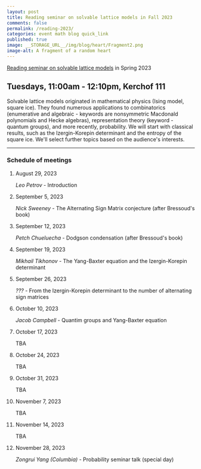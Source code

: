 ```yaml
---
layout: post
title: Reading seminar on solvable lattice models in Fall 2023
comments: false
permalink: /reading-2023/
categories: event math blog quick_link
published: true
image: __STORAGE_URL__/img/blog/heart/Fragment2.png
image-alt: A fragment of a random heart
---
```


<div><a href="{{site.url}}/reading-2019/">Reading seminar on solvable lattice models</a> in Spring 2023</div>
<!--more-->

<h2 class="mt-4 mb-3">Tuesdays, 11:00am - 12:10pm, Kerchof 111</h2>

Solvable lattice models originated in mathematical physics (Ising model, square ice). They found numerous applications to combinatorics (enumerative and algebraic - keywords are nonsymmetric Macdonald polynomials and Hecke algebras), representation theory (keyword - quantum groups), and more recently, probability. We will start with classical results, such as the Izergin-Korepin determinant and the entropy of the square ice. We'll select further topics based on the audience's interests.

---

### Schedule of meetings

1. August 29, 2023
    
    *Leo Petrov* - Introduction 

2. September 5, 2023 

    *Nick Sweeney* - The Alternating Sign Matrix conjecture (after Bressoud's book)

3. September 12, 2023 

    *Petch Chueluecha* - Dodgson condensation (after Bressoud's book)

4. September 19, 2023 

    *Mikhail Tikhonov* - The Yang-Baxter equation and the Izergin-Korepin determinant

5. September 26, 2023

    *???* - From the Izergin-Korepin determinant to the number of alternating sign matrices 

6. October 10, 2023

    *Jacob Campbell* - Quantim groups and Yang-Baxter equation

7. October 17, 2023

    TBA

8. October 24, 2023

    TBA

9. October 31, 2023

    TBA

10. November 7, 2023

    TBA

11. November 14, 2023

    TBA

12. November 28, 2023

    *Zongrui Yang (Columbia)* - Probability seminar talk (special day)

